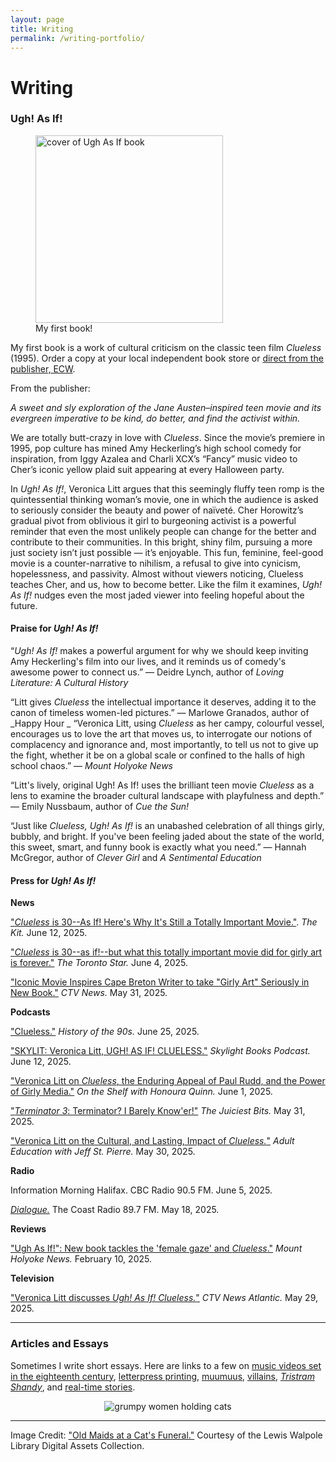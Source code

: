 ```yaml
---
layout: page
title: Writing
permalink: /writing-portfolio/
---
```


# Writing

### Ugh! As If!

<figure>
<img src="../assets/img/UghAsIf.jpg" alt="cover of Ugh As If book" height="300"/>
<figcaption>My first book!</figcaption>
</figure>

My first book is a work of cultural criticism on the classic teen film _Clueless_ (1995). Order a copy at your local independent book store or [direct from the publisher, ECW](https://ecwpress.com/products/ugh-as-if).

From the publisher:

_A sweet and sly exploration of the Jane Austen–inspired teen movie and its evergreen imperative to be kind, do better, and find the activist within._

We are totally butt-crazy in love with _Clueless_. Since the movie’s premiere in 1995, pop culture has mined Amy Heckerling’s high school comedy for inspiration, from Iggy Azalea and Charli XCX’s “Fancy” music video to Cher’s iconic yellow plaid suit appearing at every Halloween party.

In _Ugh! As If!_, Veronica Litt argues that this seemingly fluffy teen romp is the quintessential thinking woman’s movie, one in which the audience is asked to seriously consider the beauty and power of naïveté. Cher Horowitz’s gradual pivot from oblivious it girl to burgeoning activist is a powerful reminder that even the most unlikely people can change for the better and contribute to their communities. In this bright, shiny film, pursuing a more just society isn’t just possible — it’s enjoyable. This fun, feminine, feel-good movie is a counter-narrative to nihilism, a refusal to give into cynicism, hopelessness, and passivity. Almost without viewers noticing, Clueless teaches Cher, and us, how to become better. Like the film it examines, _Ugh! As If!_ nudges even the most jaded viewer into feeling hopeful about the future.

#### Praise for _Ugh! As If!_

“_Ugh! As If!_ makes a powerful argument for why we should keep inviting Amy Heckerling's film into our lives, and it reminds us of comedy's awesome power to connect us.” — Deidre Lynch, author of _Loving Literature: A Cultural History_

“Litt gives _Clueless_ the intellectual importance it deserves, adding it to the canon of timeless women-led pictures.” — Marlowe Granados, author of _Happy Hour
_
“Veronica Litt, using _Clueless_ as her campy, colourful vessel, encourages us to love the art that moves us, to interrogate our notions of complacency and ignorance and, most importantly, to tell us not to give up the fight, whether it be on a global scale or confined to the halls of high school chaos.” — _Mount Holyoke News_

“Litt's lively, original Ugh! As If! uses the brilliant teen movie _Clueless_ as a lens to examine the broader cultural landscape with playfulness and depth.” — Emily Nussbaum, author of _Cue the Sun!_

“Just like _Clueless, Ugh! As If!_ is an unabashed celebration of all things girly, bubbly, and bright. If you've been feeling jaded about the state of the world, this sweet, smart, and funny book is exactly what you need.” — Hannah McGregor, author of _Clever Girl_ and _A Sentimental Education_

#### Press for _Ugh! As If!_

**News**

["_Clueless_ is 30--As If! Here's Why It's Still a Totally Important Movie."](https://thekit.ca/culture/culture-movies/clueless-is-30/). _The Kit._ June 12, 2025. 

["_Clueless_ is 30--as if!--but what this totally important movie did for girly art is forever."](https://www.thestar.com/entertainment/clueless-is-30-as-if-but-what-this-totally-important-movie-did-for-girly-art/article_01db046a-52df-4ec7-a6d9-21823c70ee74.html) _The Toronto Star._ June 4, 2025. 

["Iconic Movie Inspires Cape Breton Writer to take "Girly Art" Seriously in New Book."](https://www.ctvnews.ca/atlantic/nova-scotia/article/iconic-movie-inspires-cape-breton-writer-to-take-girly-art-seriously-in-new-book/) _CTV News._ May 31, 2025.

**Podcasts**

["Clueless."](https://podcasts.apple.com/ca/podcast/clueless-138/id1201927184?i=1000714447300) _History of the 90s._ June 25, 2025.

["SKYLIT: Veronica Litt, UGH! AS IF! CLUELESS."](https://open.spotify.com/episode/6dNdiNbloRvul5JpBKMQWy?go=1&sp_cid=e4166784fc96ae59e614f79e3d676531&utm_source=embed_player_p&utm_medium=desktop&nd=1&dlsi=c0e4e749b0fe4081) _Skylight Books Podcast._ June 12, 2025.

["Veronica Litt on _Clueless_, the Enduring Appeal of Paul Rudd, and the Power of Girly Media."](https://podcasts.apple.com/us/podcast/veronica-litt-on-clueless-the-enduring-allure-of/id1495655842?i=1000710758066) _On the Shelf with Honoura Quinn._ June 1, 2025.

["_Terminator 3_: Terminator? I Barely Know'er!"](https://podcasts.apple.com/us/podcast/terminator-3-terminator-i-hardly-know-er/id1646807003?i=1000710662298) _The Juiciest Bits._ May 31, 2025. 

["Veronica Litt on the Cultural, and Lasting, Impact of _Clueless._"](https://wpoc.iheart.com/featured/st-pierre/content/2025-05-30-1248-adult-education-veronica-litt-on-the-cultural-and-lasting-impact-of-cl/) _Adult Education with Jeff St. Pierre._ May 30, 2025. 

**Radio**

Information Morning Halifax. CBC Radio 90.5 FM. June 5, 2025.

[_Dialogue._](https://coastalradio.ca/dialogue-podcasts/) The Coast Radio 89.7 FM. May 18, 2025. 

**Reviews**

["Ugh As If!": New book tackles the 'female gaze' and _Clueless_."](https://www.mountholyokenews.com/books/2025/2/8/veronica-litt-makes-a-case-for-clueless-1995-and-the-joy-of-girly-art) _Mount Holyoke News._ February 10, 2025. 

**Television**

["Veronica Litt discusses _Ugh! As If! Clueless._"](https://www.ctvnews.ca/atlantic/video/2025/05/29/veronica-litt-discusses-ugh-as-if-clueless/) _CTV News Atlantic._ May 29, 2025.

------------------------------------------------------------------------------------------------------------------------------------------------------------------------------

### Articles and Essays

Sometimes I write short essays. Here are links to a few on [music videos set in the eighteenth century](https://the-rambling.com/2021/09/17/issue12-litt/), [letterpress printing](https://geezmagazine.org/magazine/article/letterpress-for-what-ails-you), [muumuus](https://www.factinate.com/editorial/muumuus-editorial?headerimage=1), [villains](https://www.factinate.com/editorial/in-defense-of-villains?headerimage=1), [_Tristram Shandy_](https://www.historyexpose.com/things/tristram-shandy), and [real-time stories](https://www.factinate.com/editorial/real-time-movies?headerimage=1). 

<center><img src="../assets/img/CatFuneral.jpg" alt="grumpy women holding cats"/></center>

------------------------------------------------------------------------------------------------------------------------------------------------------------------------------

Image Credit: ["Old Maids at a Cat's Funeral."](https://collections.library.yale.edu/catalog/10731109) Courtesy of the Lewis Walpole Library Digital Assets Collection.


